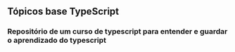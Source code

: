 ## Tópicos base TypeScript
### Repositório de um curso de typescript para entender e guardar o aprendizado do typescript
